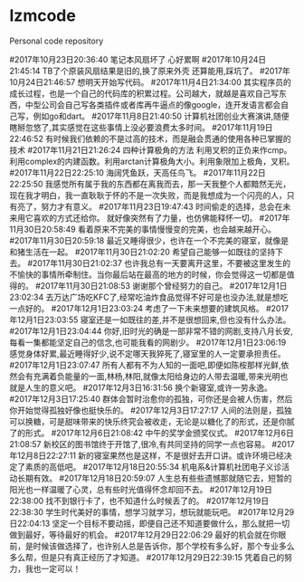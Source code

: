 # lzmcode
Personal code repository 

#2017年10月23日20:36:40 笔记本风扇坏了 心好累啊
#2017年10月24日21:45:14 TB了个原装风扇结果是旧的,换了原来外壳 还算能用,踩坑了。
#2017年10月24日21:46:57 想明天开始写代码。
#2017年11月4日21:34:00 其实程序员的成长过程，也是一个自己的代码库的积累过程。公司越大，就越是喜欢自己写东西，中型公司会自己写各类插件或者库再牛逼点的像google，连开发语言都会自己写，例如go和dart。
#2017年11月8日21:40:50 计算机社团创业大赛演讲,随便瞎掰忽悠了,其实感觉在这些事情上没必要浪费太多时间。
#2017年11月19日22:46:52 有时候我们依赖的不是过高的技术，而是融会贯通的使用各种已掌握的技术
#2017年11月21日21:26:24 四种计算极角的方法 利用叉积的正负来作cmp。利用complex的内建函数。利用arctan计算极角大小。利用象限加上极角，叉积。
#2017年11月22日22:25:10 海阔凭鱼跃，天高任鸟飞。
#2017年11月22日22:25:50 我感觉所有属于我的东西都在离我而去，那一天我整个人都黯然无光，现在我才明白，我一直耿耿于怀的不是一次失败，而是我想成为一个闪亮的人，只有亮了，努力才有意义。
#2017年11月23日19:47:43 时间偷走的选择，总会在未来用它喜欢的方式还给你。  就好像突然有了力量，也仿佛能释怀一切。
#2017年11月30日20:58:49 看着原来不完美的事情慢慢变的完美，也会越来越开心。
#2017年11月30日20:59:18 最近又睡得很少，也许在一个不完美的寝室，就像是和猪生活在一起。
#2017年11月30日21:02:20 希望自己能够一如既往的坚持下去。
#2017年11月30日21:02:37 也许我总有一天要离开这里，不要被这里发生的不愉快的事情所牵制住。当你最后站在最高的地方的时候，你会觉得这一切都是值得的。
#2017年11月30日21:08:53 谢谢那个曾经努力的自己。
#2017年12月1日23:02:34 去万达广场吃KFC了,经常吃油炸食品觉得不好可是也没办法,就是想吃一点好的。
#2017年12月1日23:03:24 考虑了一下未来想要的建筑风格。
#2017年12月1日23:03:55 寝室还是一如既往的差,并不是很想回来,但也没有什么办法。
#2017年12月1日23:04:44 你好,旧时光的确是一部非常不错的网剧,支持八月长安,每看一集都能坚定自己的信念,也可能我看的网剧少。
#2017年12月1日23:06:19 感觉身体好累,最近睡得好少,说不定哪天我猝死了,寝室里的人一定要承担责任。
#2017年12月1日23:07:47 所有人都有不为人知的一面吧,即便如陈桉那样光鲜,依然会有充满着负能量的一面,林杨,林阳,就像太阳给身边的人带去温暖,带来光明也就是人生的意义吧。
#2017年12月3日16:31:56 换个新寝室,或许一劳永逸。
#2017年12月3日17:25:40 群体会暂时治愈你的孤独，可你还是会被人伤害，然后你开始觉得孤独好像也挺快乐的。
#2017年12月3日17:27:17 人间的法则是，孤独可以换糖，可是甜味带来的快乐终究会被收走，无论是以糖化了的形式，还是你腻了的形式。
#2017年12月6日21:08:42 中午的奖学金颁奖仪式。
#2017年12月6日21:08:57 新校区的图书馆终于开馆了,很冷,有共同坚持的同学一点也容易。
#2017年12月8日22:27:11 新的寝室果然也是这样，不是很好去开口讲。或许环境已经决定了素质的高低吧。
#2017年12月18日20:55:34 机电系&计算机社团电子义诊活动长期有效。
#2017年12月18日20:59:07 人生总有些些遗憾那就随它去，短暂的阳光也一样温暖了心灵，总有些时光值得怀念却回不去。
#2017年12月19日22:38:00 找不到银行卡了，也不知道什么时候丢了的。
#2017年12月19日22:38:30 学生时代美好的事情，想学习就学习，想玩就能玩吧。
#2017年12月29日22:04:13 坚定一个目标不要动摇，即便自己还不知道要做什么，那么就把一切做到最好，等待最好的机会。
#2017年12月29日22:06:29 最好的机会就在你眼前，是时候该做选择了，也许别人总是告诉你，那个学校有多么好，那个专业多么多么帮，但是只有真正经历了才知道。
#2017年12月29日22:39:15 凭着自己的努力，我也一定可以！